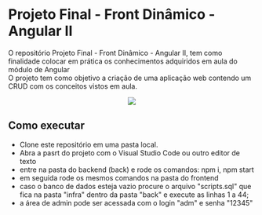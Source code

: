 # Projeto Final - Front Dinâmico - Angular II</br>

O repositório Projeto Final - Front Dinâmico - Angular II, tem como finalidade colocar em prática os conhecimentos adquiridos em aula do módulo de Angular<br/>
O projeto tem como objetivo a criação de uma aplicação web contendo um CRUD com os conceitos vistos em aula.

<p align="center">
  <img src="./brightLights-home.png"/>
</p>

## Como executar
- Clone este repositório em uma pasta local.
- Abra a pasrt do projeto com o Visual Studio Code ou outro editor de texto
- entre na pasta do backend (back) e rode os comandos: npm i, npm start
- em seguida rode os mesmos comandos na pasta do frontend
- caso o banco de dados esteja vazio procure o arquivo "scripts.sql" que fica na pasta "infra" dentro da pasta "back" e execute as linhas 1 a 44;
- a área de admin pode ser acessada com o login "adm" e senha "12345"

